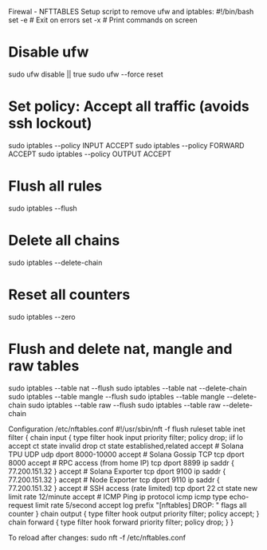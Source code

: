 Firewal - NFTTABLES
Setup script to remove ufw and iptables:
#!/bin/bash
set -e          # Exit on errors
set -x          # Print commands on screen
# Disable ufw
sudo ufw disable || true
sudo ufw --force reset
# Set policy: Accept all traffic (avoids ssh lockout)
sudo iptables --policy INPUT ACCEPT
sudo iptables --policy FORWARD ACCEPT
sudo iptables --policy OUTPUT ACCEPT
# Flush all rules
sudo iptables --flush
# Delete all chains
sudo iptables --delete-chain
# Reset all counters
sudo iptables --zero
# Flush and delete nat, mangle and raw tables
sudo iptables --table nat --flush
sudo iptables --table nat --delete-chain
sudo iptables --table mangle --flush
sudo iptables --table mangle --delete-chain
sudo iptables --table raw --flush
sudo iptables --table raw --delete-chain

Configuration
/etc/nftables.conf
#!/usr/sbin/nft -f
flush ruleset
table inet filter {
  chain input {
    type filter hook input priority filter; policy drop;
    iif lo accept
    ct state invalid drop
    ct state established,related accept
    # Solana TPU UDP
    udp dport 8000-10000 accept
    # Solana Gossip TCP
    tcp dport 8000 accept
    # RPC access (from home IP)
    tcp dport 8899 ip saddr { 77.200.151.32 } accept
    # Solana Exporter
    tcp dport 9100 ip saddr { 77.200.151.32 } accept
    # Node Exporter
    tcp dport 9110 ip saddr { 77.200.151.32 } accept
    # SSH access (rate limited)
    tcp dport 22 ct state new limit rate 12/minute accept
    # ICMP Ping
    ip protocol icmp icmp type echo-request limit rate 5/second accept
    log prefix "[nftables] DROP: " flags all counter
  }
  chain output {
    type filter hook output priority filter; policy accept;
  }
  chain forward {
    type filter hook forward priority filter; policy drop;
  }
}

To reload after changes:
sudo nft -f /etc/nftables.conf